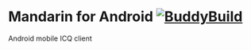 # Mandarin for Android [![BuddyBuild](https://dashboard.buddybuild.com/api/statusImage?appID=57bf0e7da0a81e01002e1415&branch=master&build=latest)](https://dashboard.buddybuild.com/apps/57bf0e7da0a81e01002e1415/build/latest)
Android mobile ICQ client

